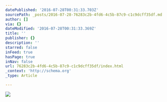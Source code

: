 ```yaml
---
datePublished: '2016-07-28T00:31:33.703Z'
sourcePath: _posts/2016-07-28-76283c2b-4fd6-4c5b-87c9-c1c9dcff35df.md
author: []
via: {}
dateModified: '2016-07-28T00:31:33.369Z'
title: ''
publisher: {}
description: ''
starred: false
inFeed: true
hasPage: true
inNav: false
url: 76283c2b-4fd6-4c5b-87c9-c1c9dcff35df/index.html
_context: 'http://schema.org'
_type: Article

---
```

![](https://the-grid-user-content.s3-us-west-2.amazonaws.com/11f97226-3d8d-4014-9e26-987d6914a746.jpg)